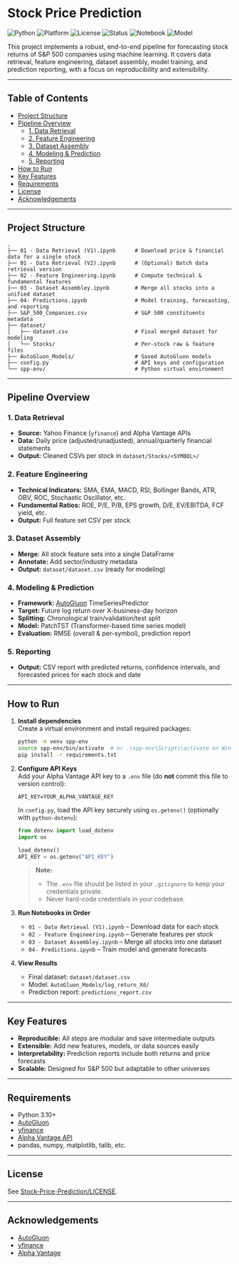 # Stock Price Prediction

![Python](https://img.shields.io/badge/python-3.12-blue)
![Platform](https://img.shields.io/badge/platform-Windows-lightgrey)
![License](https://img.shields.io/badge/license-MIT-green)
![Status](https://img.shields.io/badge/status-Active-brightgreen)
![Notebook](https://img.shields.io/badge/Notebook-Jupyter-orange)
![Model](https://img.shields.io/badge/AutoML-AutoGluon-blueviolet)

This project implements a robust, end-to-end pipeline for forecasting stock returns of S&P 500 companies using machine learning. It covers data retrieval, feature engineering, dataset assembly, model training, and prediction reporting, with a focus on reproducibility and extensibility.

---

## Table of Contents

- [Project Structure](#project-structure)
- [Pipeline Overview](#pipeline-overview)
  - [1. Data Retrieval](#1-data-retrieval)
  - [2. Feature Engineering](#2-feature-engineering)
  - [3. Dataset Assembly](#3-dataset-assembly)
  - [4. Modeling & Prediction](#4-modeling--prediction)
  - [5. Reporting](#5-reporting)
- [How to Run](#how-to-run)
- [Key Features](#key-features)
- [Requirements](#requirements)
- [License](#license)
- [Acknowledgements](#acknowledgements)

---

## Project Structure

```
.
├── 01 - Data Retrieval (V1).ipynb      # Download price & financial data for a single stock
├── 01 - Data Retrieval (V2).ipynb      # (Optional) Batch data retrieval version
├── 02 - Feature Engineering.ipynb      # Compute technical & fundamental features
├── 03 - Dataset Assembley.ipynb        # Merge all stocks into a unified dataset
├── 04- Predictions.ipynb               # Model training, forecasting, and reporting
├── S&P_500_Companies.csv               # S&P 500 constituents metadata
├── dataset/
│   ├── dataset.csv                     # Final merged dataset for modeling
│   └── Stocks/                         # Per-stock raw & feature files
├── AutoGluon_Models/                   # Saved AutoGluon models
├── config.py                           # API keys and configuration
└── spp-env/                            # Python virtual environment
```

---

## Pipeline Overview

### 1. Data Retrieval

- **Source:** Yahoo Finance (`yfinance`) and Alpha Vantage APIs
- **Data:** Daily price (adjusted/unadjusted), annual/quarterly financial statements
- **Output:** Cleaned CSVs per stock in `dataset/Stocks/<SYMBOL>/`

### 2. Feature Engineering

- **Technical Indicators:** SMA, EMA, MACD, RSI, Bollinger Bands, ATR, OBV, ROC, Stochastic Oscillator, etc.
- **Fundamental Ratios:** ROE, P/E, P/B, EPS growth, D/E, EV/EBITDA, FCF yield, etc.
- **Output:** Full feature set CSV per stock

### 3. Dataset Assembly

- **Merge:** All stock feature sets into a single DataFrame
- **Annotate:** Add sector/industry metadata
- **Output:** `dataset/dataset.csv` (ready for modeling)

### 4. Modeling & Prediction

- **Framework:** [AutoGluon](https://auto.gluon.ai/) TimeSeriesPredictor
- **Target:** Future log return over X-business-day horizon
- **Splitting:** Chronological train/validation/test split
- **Model:** PatchTST (Transformer-based time series model)
- **Evaluation:** RMSE (overall & per-symbol), prediction report

### 5. Reporting

- **Output:** CSV report with predicted returns, confidence intervals, and forecasted prices for each stock and date

---

## How to Run

1. **Install dependencies**  
   Create a virtual environment and install required packages:
   ```sh
   python -m venv spp-env
   source spp-env/bin/activate  # or .\spp-env\Scripts\activate on Windows
   pip install -r requirements.txt
   ```

2. **Configure API Keys**  
   Add your Alpha Vantage API key to a `.env` file (do **not** commit this file to version control):
   ```
   API_KEY=YOUR_ALPHA_VANTAGE_KEY
   ```
   In `config.py`, load the API key securely using `os.getenv()` (optionally with `python-dotenv`):
   ```python
   from dotenv import load_dotenv
   import os

   load_dotenv()
   API_KEY = os.getenv("API_KEY")
   ```
   > **Note:**  
   > - The `.env` file should be listed in your `.gitignore` to keep your credentials private.
   > - Never hard-code credentials in your codebase.

3. **Run Notebooks in Order**  
   - `01 - Data Retrieval (V1).ipynb` – Download data for each stock
   - `02 - Feature Engineering.ipynb` – Generate features per stock
   - `03 - Dataset Assembley.ipynb` – Merge all stocks into one dataset
   - `04- Predictions.ipynb` – Train model and generate forecasts

4. **View Results**  
   - Final dataset: `dataset/dataset.csv`
   - Model: `AutoGluon_Models/log_return_Xd/`
   - Prediction report: `predictions_report.csv`

---

## Key Features

- **Reproducible:** All steps are modular and save intermediate outputs
- **Extensible:** Add new features, models, or data sources easily
- **Interpretability:** Prediction reports include both returns and price forecasts
- **Scalable:** Designed for S&P 500 but adaptable to other universes

---

## Requirements

- Python 3.10+
- [AutoGluon](https://auto.gluon.ai/)
- [yfinance](https://github.com/ranaroussi/yfinance)
- [Alpha Vantage API](https://www.alphavantage.co/)
- pandas, numpy, matplotlib, talib, etc.

---

## License

See [Stock-Price-Prediction/LICENSE](Stock-Price-Prediction/LICENSE).

---

## Acknowledgements

- [AutoGluon](https://auto.gluon.ai/)
- [yfinance](https://github.com/ranaroussi/yfinance)
- [Alpha Vantage](https://www.alphavantage.co/)
